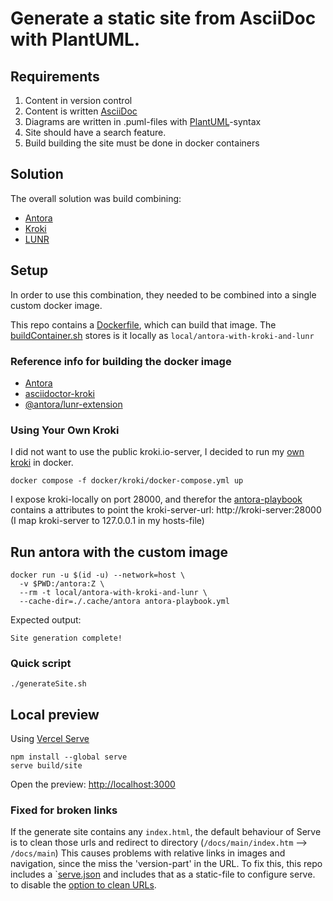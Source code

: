 # Generate a static site from AsciiDoc with PlantUML.

## Requirements

1. Content in version control
1. Content is written [AsciiDoc](https://docs.asciidoctor.org/asciidoc/latest/)
1. Diagrams are written in .puml-files with [PlantUML](https://plantuml.com/)-syntax
1. Site should have a search feature.
1. Build building the site must be done in docker containers

## Solution

The overall solution was build combining:

* [Antora](https://antora.org/)
* [Kroki](https://kroki.io/)
* [LUNR](https://lunrjs.com/)

## Setup 
In order to use this combination, they needed to be combined into a single custom docker image.

This repo contains a [Dockerfile](docker/antora/Dockerfile), which can build that image.
The [buildContainer.sh](docker/antora/buildContainer.sh) stores is it locally as `local/antora-with-kroki-and-lunr`

### Reference info for building the docker image

* [Antora](https://docs.antora.org/antora/latest/antora-container/#extend-the-antora-image)
* [asciidoctor-kroki](https://github.com/ggrossetie/asciidoctor-kroki)
* [@antora/lunr-extension](https://gitlab.com/antora/antora-lunr-extension)


### Using Your Own Kroki

I did not want to use the public kroki.io-server, I decided to run my [own kroki](https://github.com/ggrossetie/asciidoctor-kroki#using-your-own-kroki) in docker.

```shell
docker compose -f docker/kroki/docker-compose.yml up 
```

I expose kroki-locally on port 28000, and therefor the [antora-playbook](antora-playbook.yml) contains a attributes to point the kroki-server-url: http://kroki-server:28000
(I map kroki-server to 127.0.0.1 in my hosts-file)

## Run antora with the custom image

```shell
docker run -u $(id -u) --network=host \
  -v $PWD:/antora:Z \
  --rm -t local/antora-with-kroki-and-lunr \
  --cache-dir=./.cache/antora antora-playbook.yml
```

Expected output:

```shell
Site generation complete!
```

### Quick script

```shell
./generateSite.sh
```

## Local preview

Using [Vercel Serve](https://github.com/vercel/serve)

```shell
npm install --global serve
serve build/site
```
Open the preview: [http://localhost:3000](http://localhost:3000)

### Fixed for broken links

If the generate site contains any `index.html`, the default behaviour of Serve is to clean those urls and redirect to directory (`/docs/main/index.htm` --> `/docs/main`) This causes problems with relative links in images and navigation, since the miss the 'version-part' in the URL. To fix this, this repo includes a `[serve.json](supplemental-ui/serve.json) and includes that as a static-file to configure serve. to disable the [option to clean URLs](https://github.com/vercel/serve-handler#options).



